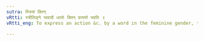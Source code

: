 ```yaml
---
sutra: स्त्रियां क्तिन्
vRtti: स्त्रीलिङ्गे भावादौ धातोः क्तिन् प्रत्ययो भवति ॥
vRtti_eng: To express an action &c. by a word in the feminine gender, the affix '_ktin_' is added to the root.

---
```

